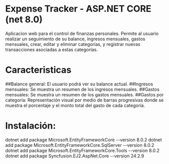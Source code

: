 # Expense Tracker - ASP.NET CORE (net 8.0)

Aplicacion web para el control de finanzas personales. Permite al usuario realizar un seguimiento de su balance, ingresos mensuales, gastos mensuales, crear, editar y eliminar categorías, y registrar nuevas transacciones asociadas a estas categorías.

# Caracteristicas

##Balance general: El usuario podrá ver su balance actual.
##Ingresos mensuales: Se muestra un resumen de los ingresos mensuales.
##Gastos mensuales: Se muestra un resumen de los gastos mensuales.
##Gastos por categoría: Representación visual por medio de barras progresivas donde se muestra el porcentaje y el monto total del gasto de cada categoría.

# Instalación:

dotnet add package Microsoft.EntityFrameworkCore --version 8.0.2
dotnet add package Microsoft.EntityFrameworkCore.SqlServer --version 8.0.2
dotnet add package Microsoft.EntityFrameworkCore.Tools --version 8.0.2
dotnet add package Syncfusion.EJ2.AspNet.Core --version 24.2.9
